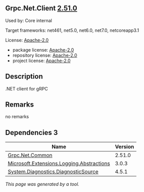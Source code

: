 Grpc.Net.Client [2.51.0](https://www.nuget.org/packages/Grpc.Net.Client/2.51.0)
--------------------

Used by: Core internal

Target frameworks: net461, net5.0, net6.0, net7.0, netcoreapp3.1

License: [Apache-2.0](../../../../licenses/apache-2.0) 

- package license: [Apache-2.0](https://licenses.nuget.org/Apache-2.0) 
- repository license: [Apache-2.0](https://github.com/grpc/grpc-dotnet.git) 
- project license: [Apache-2.0](https://github.com/grpc/grpc-dotnet) 

Description
-----------
.NET client for gRPC

Remarks
-----------
no remarks


Dependencies 3
-----------

|Name|Version|
|----------|:----|
|[Grpc.Net.Common](../../../../packages/nuget.org/grpc.net.common/2.51.0)|2.51.0|
|[Microsoft.Extensions.Logging.Abstractions](../../../../packages/nuget.org/microsoft.extensions.logging.abstractions/3.0.3)|3.0.3|
|[System.Diagnostics.DiagnosticSource](../../../../packages/nuget.org/system.diagnostics.diagnosticsource/4.5.1)|4.5.1|

*This page was generated by a tool.*